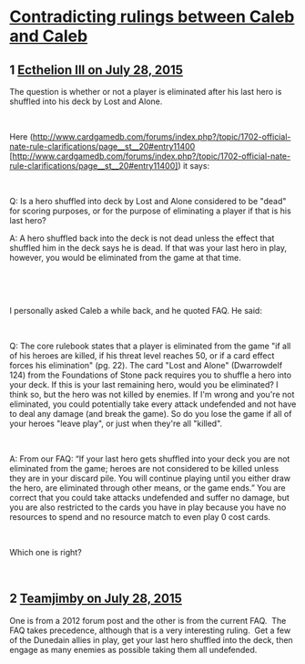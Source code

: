 # [Contradicting rulings between Caleb and Caleb](https://community.fantasyflightgames.com/topic/183461-contradicting-rulings-between-caleb-and-caleb/)

## 1 [Ecthelion III on July 28, 2015](https://community.fantasyflightgames.com/topic/183461-contradicting-rulings-between-caleb-and-caleb/?do=findComment&comment=1707001)

The question is whether or not a player is eliminated after his last hero is shuffled into his deck by Lost and Alone.

 

Here (http://www.cardgamedb.com/forums/index.php?/topic/1702-official-nate-rule-clarifications/page__st__20#entry11400 [http://www.cardgamedb.com/forums/index.php?/topic/1702-official-nate-rule-clarifications/page__st__20#entry11400]) it says:

 

Q: Is a hero shuffled into deck by Lost and Alone considered to be "dead" for scoring purposes, or for the purpose of eliminating a player if that is his last hero?

A: A hero shuffled back into the deck is not dead unless the effect that shuffled him in the deck says he is dead. If that was your last hero in play, however, you would be eliminated from the game at that time.

 

 

I personally asked Caleb a while back, and he quoted FAQ. He said:

 

Q: The core rulebook states that a player is eliminated from the game "if all of his heroes are killed, if his threat level reaches 50, or if a card effect forces his elimination" (pg. 22). The card "Lost and Alone" (Dwarrowdelf 124) from the Foundations of Stone pack requires you to shuffle a hero into your deck. If this is your last remaining hero, would you be eliminated? I think so, but the hero was not killed by enemies. If I'm wrong and you're not eliminated, you could potentially take every attack undefended and not have to deal any damage (and break the game). So do you lose the game if all of your heroes "leave play", or just when they're all "killed".

 

A: From our FAQ: “If your last hero gets shuffled into your deck you are not eliminated from the game; heroes are not considered to be killed unless they are in your discard pile. You will continue playing until you either draw the hero, are eliminated through other means, or the game ends.” You are correct that you could take attacks undefended and suffer no damage, but you are also restricted to the cards you have in play because you have no resources to spend and no resource match to even play 0 cost cards.

 

Which one is right?

 

## 2 [Teamjimby on July 28, 2015](https://community.fantasyflightgames.com/topic/183461-contradicting-rulings-between-caleb-and-caleb/?do=findComment&comment=1707038)

One is from a 2012 forum post and the other is from the current FAQ.  The FAQ takes precedence, although that is a very interesting ruling.  Get a few of the Dunedain allies in play, get your last hero shuffled into the deck, then engage as many enemies as possible taking them all undefended.

